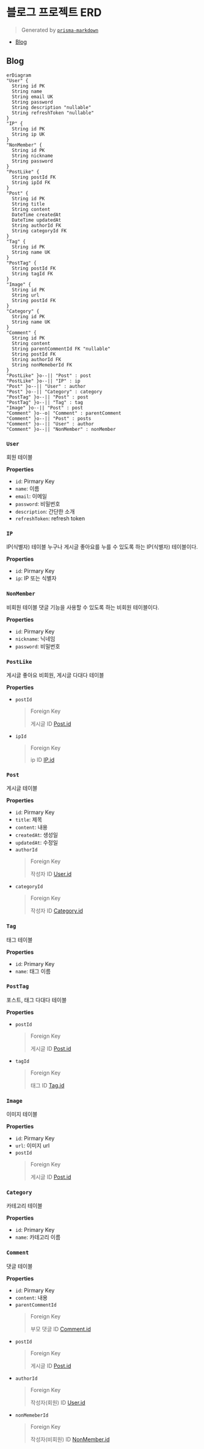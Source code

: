 # 블로그 프로젝트 ERD
> Generated by [`prisma-markdown`](https://github.com/samchon/prisma-markdown)

- [Blog](#blog)

## Blog
```mermaid
erDiagram
"User" {
  String id PK
  String name
  String email UK
  String password
  String description "nullable"
  String refreshToken "nullable"
}
"IP" {
  String id PK
  String ip UK
}
"NonMember" {
  String id PK
  String nickname
  String password
}
"PostLike" {
  String postId FK
  String ipId FK
}
"Post" {
  String id PK
  String title
  String content
  DateTime createdAt
  DateTime updatedAt
  String authorId FK
  String categoryId FK
}
"Tag" {
  String id PK
  String name UK
}
"PostTag" {
  String postId FK
  String tagId FK
}
"Image" {
  String id PK
  String url
  String postId FK
}
"Category" {
  String id PK
  String name UK
}
"Comment" {
  String id PK
  String content
  String parentCommentId FK "nullable"
  String postId FK
  String authorId FK
  String nonMemeberId FK
}
"PostLike" }o--|| "Post" : post
"PostLike" }o--|| "IP" : ip
"Post" }o--|| "User" : author
"Post" }o--|| "Category" : category
"PostTag" }o--|| "Post" : post
"PostTag" }o--|| "Tag" : tag
"Image" }o--|| "Post" : post
"Comment" }o--o| "Comment" : parentComment
"Comment" }o--|| "Post" : posts
"Comment" }o--|| "User" : author
"Comment" }o--|| "NonMember" : nonMember
```

### `User`
회원 테이블

**Properties**
  - `id`: Pirmary Key
  - `name`: 이름
  - `email`: 이메일
  - `password`: 비밀번호
  - `description`: 간단한 소개
  - `refreshToken`: refresh token

### `IP`
IP(식별자) 테이블
누구나 게시글 좋아요를 누를 수 있도록 하는 IP(식별자) 테이블이다.

**Properties**
  - `id`: Pirmary Key
  - `ip`: IP 또는 식별자

### `NonMember`
비회원 테이블
댓글 기능을 사용할 수 있도록 하는 비회원 테이블이다.

**Properties**
  - `id`: Pirmary Key
  - `nickname`: 닉네임
  - `password`: 비밀번호

### `PostLike`
게시글 좋아요 비회원, 게시글 다대다 테이블

**Properties**
  - `postId`
    > Foreign Key
    > 
    > 게시글 ID [Post.id](#Post)
  - `ipId`
    > Foreign Key
    > 
    > ip ID [IP.id](#IP)

### `Post`
게시글 테이블

**Properties**
  - `id`: Pirmary Key
  - `title`: 제목
  - `content`: 내용
  - `createdAt`: 생성일
  - `updatedAt`: 수정일
  - `authorId`
    > Foreign Key
    > 
    > 작성자 ID [User.id](#User)
  - `categoryId`
    > Foreign Key
    > 
    > 작성자 ID [Category.id](#Category)

### `Tag`
태그 테이블

**Properties**
  - `id`: Primary Key
  - `name`: 태그 이름

### `PostTag`
포스트, 태그 다대다 테이블

**Properties**
  - `postId`
    > Foreign Key
    > 
    > 게시글 ID [Post.id](#Post)
  - `tagId`
    > Foreign Key
    > 
    > 태그 ID [Tag.id](#Tag)

### `Image`
이미지 테이블

**Properties**
  - `id`: Pirmary Key
  - `url`: 이미지 url
  - `postId`
    > Foreign Key
    > 
    > 게시글 ID [Post.id](#Post)

### `Category`
카테고리 테이블

**Properties**
  - `id`: Primary Key
  - `name`: 카테고리 이름

### `Comment`
댓글 테이블

**Properties**
  - `id`: Pirmary Key
  - `content`: 내용
  - `parentCommentId`
    > Foreign Key
    > 
    > 부모 댓글 ID [Comment.id](#Comment)
  - `postId`
    > Foreign Key
    > 
    > 게시글 ID [Post.id](#Post)
  - `authorId`
    > Foreign Key
    > 
    > 작성자(회원) ID [User.id](#User)
  - `nonMemeberId`
    > Foreign Key
    > 
    > 작성자(비회원) ID [NonMember.id](#NonMember)
